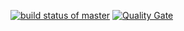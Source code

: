 [![build status of master](https://travis-ci.org/Allo0o2a/Triangle567.svg?branch=master)](https://travis-ci.org/Allo0o2a/Triangle567)
[![Quality Gate](https://sonarcloud.io/api/badges/gate?key=allo0o2a)](https://sonarcloud.io/dashboard/index/allo0o2a)
